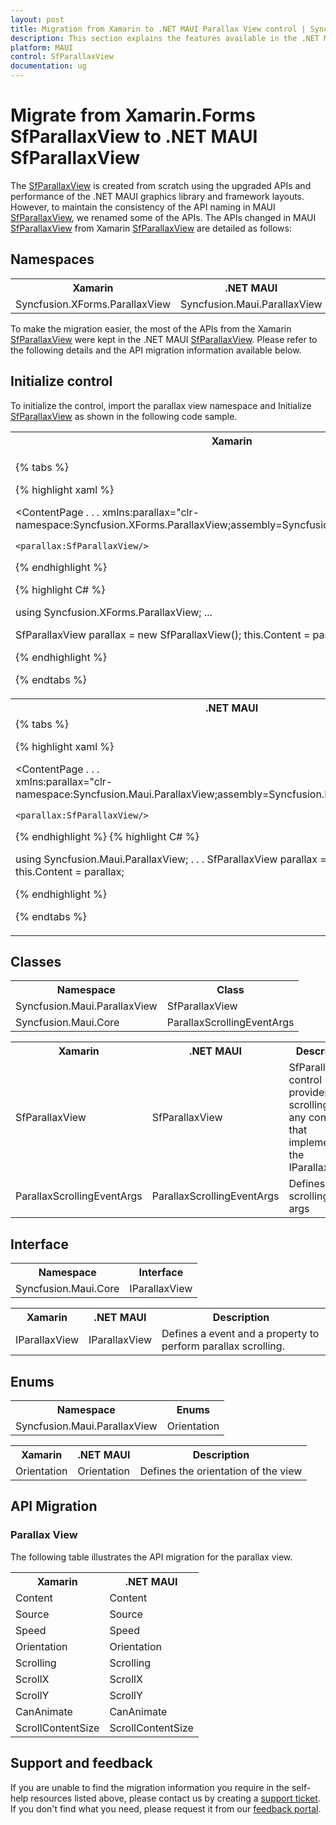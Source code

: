 ```yaml
---
layout: post
title: Migration from Xamarin to .NET MAUI Parallax View control | Syncfusion
description: This section explains the features available in the .NET MAUI Parallax View control over Xamarin Parallax View.
platform: MAUI
control: SfParallaxView
documentation: ug
---
```


# Migrate from Xamarin.Forms SfParallaxView to .NET MAUI SfParallaxView

The [SfParallaxView](https://help.syncfusion.com/cr/maui/Syncfusion.Maui.ParallaxView.SfParallaxView.html) is created from scratch using the upgraded APIs and performance of the .NET MAUI graphics library and framework layouts. However, to maintain the consistency of the API naming in MAUI [SfParallaxView](https://help.syncfusion.com/cr/maui/Syncfusion.Maui.ParallaxView.SfParallaxView.html), we renamed some of the APIs. The APIs changed in MAUI [SfParallaxView](https://help.syncfusion.com/cr/maui/Syncfusion.Maui.ParallaxView.SfParallaxView.html) from Xamarin [SfParallaxView](https://help.syncfusion.com/cr/maui/Syncfusion.Maui.ParallaxView.SfParallaxView.html) are detailed as follows:

## Namespaces

<table>
<tr>
<th>Xamarin</th>
<th>.NET MAUI</th>
</tr>
<tr>
<td>
Syncfusion.XForms.ParallaxView
</td>
<td>
<div> Syncfusion.Maui.ParallaxView </div>
</td>
</tr>
</table>

To make the migration easier, the most of the APIs from the Xamarin [SfParallaxView](https://help.syncfusion.com/cr/xamarin/Syncfusion.XForms.ParallaxView.SfParallaxView.html) were kept in the .NET MAUI [SfParallaxView](https://help.syncfusion.com/cr/maui/Syncfusion.Maui.ParallaxView.SfParallaxView.html). Please refer to the following details and the API migration information available below.

## Initialize control

To initialize the control, import the parallax view namespace and Initialize [SfParallaxView](https://help.syncfusion.com/cr/maui/Syncfusion.Maui.ParallaxView.SfParallaxView.html) as shown in the following code sample. 

<table>
<tr>
<th>Xamarin</th>
</tr>
<tr>
<td>

{% tabs %} 

{% highlight xaml %}

<ContentPage
    . . .
    xmlns:parallax="clr-namespace:Syncfusion.XForms.ParallaxView;assembly=Syncfusion.XForms.ParallaxView">

    <parallax:SfParallaxView/>

</ContentPage>

{% endhighlight %}

{% highlight C# %}

using Syncfusion.XForms.ParallaxView;
...

SfParallaxView parallax = new SfParallaxView();
this.Content = parallax;

{% endhighlight %}

{% endtabs %}
</td>
</tr>
<tr>
<th>.NET MAUI</th>
</tr>
<tr>
<td>
{% tabs %} 

{% highlight xaml %}

<ContentPage
    . . .    
    xmlns:parallax="clr-namespace:Syncfusion.Maui.ParallaxView;assembly=Syncfusion.Maui.ParallaxView">

    <parallax:SfParallaxView/>

</ContentPage>
 
{% endhighlight %}
{% highlight C# %}

using Syncfusion.Maui.ParallaxView;
. . .
SfParallaxView parallax = new SfParallaxView();
this.Content = parallax;

{% endhighlight %}

{% endtabs %}
</td>
</tr>
</table>

## Classes

<table>
<tr>
<th>Namespace</th>
<th>Class</th>
</tr>
<tr>
<td>Syncfusion.Maui.ParallaxView</td>
<td>SfParallaxView</td>
</tr>
<tr>
<td>Syncfusion.Maui.Core</td>
<td>ParallaxScrollingEventArgs</td>
</tr>
</table>

<table>
<tr>
<th>Xamarin</th>
<th>.NET MAUI</th>
<th>Description</th>
</tr>
<tr>
<td>SfParallaxView</td>
<td>SfParallaxView</td>
<td>SfParallaxView control provides scrolling for any control that implements the IParallaxView.</td>
</tr>
<tr>
<td>ParallaxScrollingEventArgs</td>
<td>ParallaxScrollingEventArgs</td>
<td>Defines the scrolling Event args</td>
</tr>
</table>

## Interface

<table>
<tr>
<th>Namespace</th>
<th>Interface</th>
</tr>
<tr>
<td>Syncfusion.Maui.Core</td>
<td>IParallaxView</td>
</tr>
</table>

<table>
<tr>
<th>Xamarin</th>
<th>.NET MAUI</th>
<th>Description</th>
</tr>
<tr>
<td>IParallaxView</td>
<td>IParallaxView</td>
<td>Defines a event and a property to perform parallax scrolling.</td>
</tr>
</table>

## Enums

<table>
<tr>
<th>Namespace</th>
<th>Enums</th>
</tr>
<tr>
<td>Syncfusion.Maui.ParallaxView</td>
<td>Orientation</td>
</tr>
</table>

<table>
<tr>
<th>Xamarin</th>
<th>.NET MAUI</th>
<th>Description</th>
</tr>
<tr>
<td>Orientation</td>
<td>Orientation</td>
<td>Defines the orientation of the view</td>
</tr>
</table>

## API Migration

### Parallax View

The following table illustrates the API migration for the parallax view.

<table>
<tr>
<th>Xamarin</th>
<th>.NET MAUI</th>
</tr>
<tr>
<td>Content</td>
<td>Content</td>
</tr>
<tr>
<td>Source</td>
<td>Source</td>
</tr>
<tr>
<td>Speed</td>
<td>Speed</td>
</tr>
<tr>
<td>Orientation</td>
<td>Orientation</td>
</tr>
<tr>
<td>Scrolling</td>
<td>Scrolling</td>
</tr>
<tr>
<td>ScrollX</td>
<td>ScrollX</td>
</tr>
<tr>
<td>ScrollY</td>
<td>ScrollY</td>
</tr>
<tr>
<td>CanAnimate</td>
<td>CanAnimate</td>
</tr>
<tr>
<td>ScrollContentSize</td>
<td>ScrollContentSize</td>
</tr>
</table>

## Support and feedback

If you are unable to find the migration information you require in the self-help resources listed above, please contact us by creating a [support ticket](https://internalsupport.bolddesk.com/agent/tickets/create). If you don't find what you need, please request it from our [feedback portal](https://www.syncfusion.com/feedback/maui). 
